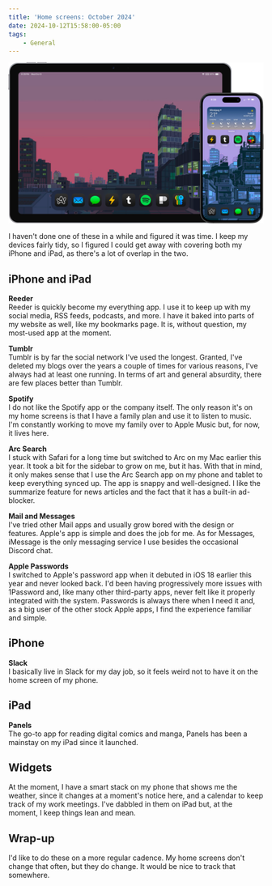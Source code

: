 ```yaml
---
title: 'Home screens: October 2024'
date: 2024-10-12T15:58:00-05:00
tags:
    - General
---
```

![](/uploads/homescreens.png)

I haven't done one of these in a while and figured it was time. I keep my devices fairly tidy, so I figured I could get away with covering both my iPhone and iPad, as there's a lot of overlap in the two.

## **iPhone and iPad**

**Reeder**<br>Reeder is quickly become my everything app. I use it to keep up with my social media, RSS feeds, podcasts, and more. I have it baked into parts of my website as well, like my bookmarks page. It is, without question, my most-used app at the moment.

**Tumblr**<br>Tumblr is by far the social network I've used the longest. Granted, I've deleted my blogs over the years a couple of times for various reasons, I've always had at least one running. In terms of art and general absurdity, there are few places better than Tumblr.

**Spotify**<br>I do not like the Spotify app or the company itself. The only reason it's on my home screens is that I have a family plan and use it to listen to music. I'm constantly working to move my family over to Apple Music but, for now, it lives here.

**Arc Search**<br>I stuck with Safari for a long time but switched to Arc on my Mac earlier this year. It took a bit for the sidebar to grow on me, but it has. With that in mind, it only makes sense that I use the Arc Search app on my phone and tablet to keep everything synced up. The app is snappy and well-designed. I like the summarize feature for news articles and the fact that it has a built-in ad-blocker.

**Mail and Messages**<br>I've tried other Mail apps and usually grow bored with the design or features. Apple's app is simple and does the job for me. As for Messages, iMessage is the only messaging service I use besides the occasional Discord chat.

**Apple Passwords**<br>I switched to Apple's password app when it debuted in iOS 18 earlier this year and never looked back. I'd been having progressively more issues with 1Password and, like many other third-party apps, never felt like it properly integrated with the system. Passwords is always there when I need it and, as a big user of the other stock Apple apps, I find the experience familiar and simple.

## **iPhone**

**Slack**<br>I basically live in Slack for my day job, so it feels weird not to have it on the home screen of my phone.

## **iPad**

**Panels**<br>The go-to app for reading digital comics and manga, Panels has been a mainstay on my iPad since it launched.

## **Widgets**

At the moment, I have a smart stack on my phone that shows me the weather, since it changes at a moment's notice here, and a calendar to keep track of my work meetings. I've dabbled in them on iPad but, at the moment, I keep things lean and mean.

## **Wrap-up**

I'd like to do these on a more regular cadence. My home screens don't change that often, but they do change. It would be nice to track that somewhere.